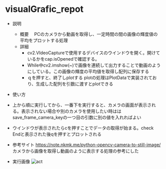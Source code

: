 # visualGrafic_repot
- 説明
  - 概要　 PCのカメラから動画を取得し、一定時間の間の画像の輝度値の平均をプロットする処理
  - 詳細
    - cv2.VIdeoCaptureで使用するデバイスのウインドウを開く。開けているかをcap.isOpenedで確認する。
    - While中cv2.imshow(~)で画像を連続して出力することで動画のようにしている。この画像の輝度の平均値を取得し配列に保存する
    - ｑを押すと、終了しplotする
    plotの処理はPlotDataで実装されており、生成した配列を引数に渡すとplotできる
- 使い方
 -  上から順に実行してから、一番下を実行すると、カメラの画面が表示される。表示されない場合や別のカメラを使用したい時ははsave_frame_camera_keyの一つ目の引数に別の値を入れればよい
 - ウインドウが表示されたらcを押すことでデータの取得が始まる。check　Endと表示された後qを押すとプロットされる


- 参考サイト
https://note.nkmk.me/python-opencv-camera-to-still-image/
カメラから画像を取得し動画のように表示する処理の参考にした

- 実行画像
![act](https://github.com/SaitoSeiji/visualGrafic_repot/blob/master/data/playImage.gif)
